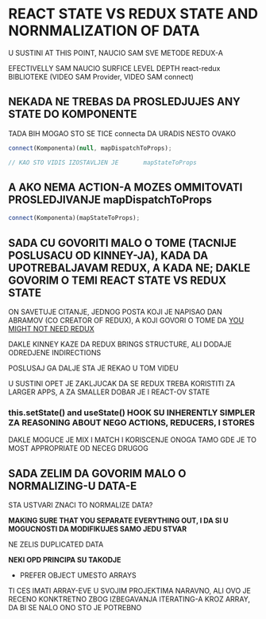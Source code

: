 # REACT STATE VS REDUX STATE AND NORNMALIZATION OF DATA

U SUSTINI AT THIS POINT, NAUCIO SAM SVE METODE REDUX-A

EFECTIVELLY SAM NAUCIO SURFICE LEVEL DEPTH react-redux BIBLIOTEKE (VIDEO SAM Provider, VIDEO SAM connect)

## NEKADA NE TREBAS DA PROSLEDJUJES ANY STATE DO KOMPONENTE

TADA BIH MOGAO STO SE TICE connecta DA URADIS NESTO OVAKO

```javascript
connect(Komponenta)(null, mapDispatchToProps);

// KAO STO VIDIS IZOSTAVLJEN JE       mapStateToProps
```

## A AKO NEMA ACTION-A MOZES OMMITOVATI PROSLEDJIVANJE mapDispatchToProps

```javascript
connect(Komponenta)(mapStateToProps);
```

## SADA CU GOVORITI MALO O TOME (TACNIJE POSLUSACU OD KINNEY-JA), KADA DA UPOTREBALJAVAM REDUX, A KADA NE; DAKLE GOVORIM O TEMI **REACT STATE VS REDUX STATE**

ON SAVETUJE CITANJE, JEDNOG POSTA KOJI JE NAPISAO DAN ABRAMOV (CO CREATOR OF REDUX), A KOJI GOVORI O TOME DA [YOU MIGHT NOT NEED REDUX](https://medium.com/@dan_abramov/you-might-not-need-redux-be46360cf367)

DAKLE KINNEY KAZE DA REDUX BRINGS STRUCTURE, ALI DODAJE ODREDJENE INDIRECTIONS

POSLUSAJ GA DALJE STA JE REKAO U TOM VIDEU

U SUSTINI OPET JE ZAKLJUCAK DA SE REDUX TREBA KORISTITI ZA LARGER APPS, A ZA SMALLER DOBAR JE I REACT-OV STATE

### this.setState() and useState() HOOK SU INHERENTLY SIMPLER ZA REASONING ABOUT NEGO ACTIONS, REDUCERS, I STORES

DAKLE MOGUCE JE MIX I MATCH I KORISCENJE ONOGA TAMO GDE JE TO MOST APPROPRIATE OD NECEG DRUGOG

## SADA ZELIM DA GOVORIM MALO O NORMALIZING-U DATA-E

STA USTVARI ZNACI TO NORMALIZE DATA?

**MAKING SURE THAT YOU SEPARATE EVERYTHING OUT, I DA SI U MOGUCNOSTI DA MODIFIKUJES SAMO JEDU STVAR**

NE ZELIS DUPLICATED DATA

**NEKI OPD PRINCIPA SU TAKODJE**

- PREFER OBJECT UMESTO ARRAYS

TI CES IMATI ARRAY-EVE U SVOJIM PROJEKTIMA NARAVNO, ALI OVO JE RECENO KONKTRETNO ZBOG IZBEGAVANJA ITERATING-A KROZ ARRAY, DA BI SE NALO ONO STO JE POTREBNO

